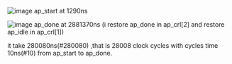 ![image](https://github.com/2427jim2427/soc_lab3/assets/143332407/d899daee-0c71-497a-b2b5-944ec277b8ec)
ap_start at 1290ns

![image](https://github.com/2427jim2427/soc_lab3/assets/143332407/00639fb0-de63-4d8f-a3ef-d1b00137e417)
ap_done at 2881370ns (i restore ap_done in ap_crl[2] and restore ap_idle in ap_crl[1])

it take 280080ns(#280080) ,that is 28008 clock cycles with cycles time 10ns(#10) from ap_start to ap_done.
